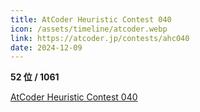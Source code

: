 ```yaml
---
title: AtCoder Heuristic Contest 040
icon: /assets/timeline/atcoder.webp
link: https://atcoder.jp/contests/ahc040
date: 2024-12-09
---
```


**52 位 / 1061**

[AtCoder Heuristic Contest 040](https://atcoder.jp/contests/ahc040)
